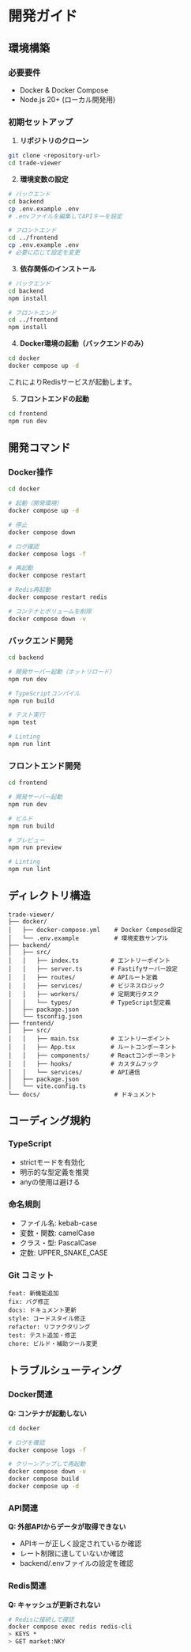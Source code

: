 # 開発ガイド

## 環境構築

### 必要要件
- Docker & Docker Compose
- Node.js 20+ (ローカル開発用)

### 初期セットアップ

1. **リポジトリのクローン**
```bash
git clone <repository-url>
cd trade-viewer
```

2. **環境変数の設定**
```bash
# バックエンド
cd backend
cp .env.example .env
# .envファイルを編集してAPIキーを設定

# フロントエンド
cd ../frontend
cp .env.example .env
# 必要に応じて設定を変更
```

3. **依存関係のインストール**
```bash
# バックエンド
cd backend
npm install

# フロントエンド
cd ../frontend
npm install
```

4. **Docker環境の起動（バックエンドのみ）**
```bash
cd docker
docker compose up -d
```

これによりRedisサービスが起動します。

5. **フロントエンドの起動**
```bash
cd frontend
npm run dev
```

## 開発コマンド

### Docker操作
```bash
cd docker

# 起動（開発環境）
docker compose up -d

# 停止
docker compose down

# ログ確認
docker compose logs -f

# 再起動
docker compose restart

# Redis再起動
docker compose restart redis

# コンテナとボリュームを削除
docker compose down -v
```

### バックエンド開発
```bash
cd backend

# 開発サーバー起動（ホットリロード）
npm run dev

# TypeScriptコンパイル
npm run build

# テスト実行
npm test

# Linting
npm run lint
```

### フロントエンド開発
```bash
cd frontend

# 開発サーバー起動
npm run dev

# ビルド
npm run build

# プレビュー
npm run preview

# Linting
npm run lint
```

## ディレクトリ構造

```
trade-viewer/
├── docker/
│   ├── docker-compose.yml    # Docker Compose設定
│   └── .env.example          # 環境変数サンプル
├── backend/
│   ├── src/
│   │   ├── index.ts         # エントリーポイント
│   │   ├── server.ts        # Fastifyサーバー設定
│   │   ├── routes/          # APIルート定義
│   │   ├── services/        # ビジネスロジック
│   │   ├── workers/         # 定期実行タスク
│   │   └── types/           # TypeScript型定義
│   ├── package.json
│   └── tsconfig.json
├── frontend/
│   ├── src/
│   │   ├── main.tsx         # エントリーポイント
│   │   ├── App.tsx          # ルートコンポーネント
│   │   ├── components/      # Reactコンポーネント
│   │   ├── hooks/           # カスタムフック
│   │   └── services/        # API通信
│   ├── package.json
│   └── vite.config.ts
└── docs/                     # ドキュメント
```

## コーディング規約

### TypeScript
- strictモードを有効化
- 明示的な型定義を推奨
- anyの使用は避ける

### 命名規則
- ファイル名: kebab-case
- 変数・関数: camelCase
- クラス・型: PascalCase
- 定数: UPPER_SNAKE_CASE

### Git コミット
```
feat: 新機能追加
fix: バグ修正
docs: ドキュメント更新
style: コードスタイル修正
refactor: リファクタリング
test: テスト追加・修正
chore: ビルド・補助ツール変更
```

## トラブルシューティング

### Docker関連
**Q: コンテナが起動しない**
```bash
cd docker

# ログを確認
docker compose logs -f

# クリーンアップして再起動
docker compose down -v
docker compose build
docker compose up -d
```

### API関連
**Q: 外部APIからデータが取得できない**
- APIキーが正しく設定されているか確認
- レート制限に達していないか確認
- backend/.envファイルの設定を確認

### Redis関連
**Q: キャッシュが更新されない**
```bash
# Redisに接続して確認
docker compose exec redis redis-cli
> KEYS *
> GET market:NKY
```